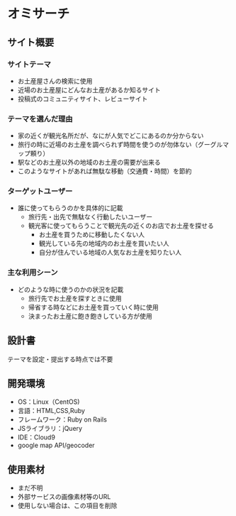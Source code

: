 # オミサーチ

## サイト概要

### サイトテーマ
- お土産屋さんの検索に使用
- 近場のお土産屋にどんなお土産があるか知るサイト
- 投稿式のコミュニティサイト、レビューサイト

### テーマを選んだ理由
- 家の近くが観光名所だが、なにが人気でどこにあるのか分からない
- 旅行の時に近場のお土産を調べられず時間を使うのが勿体ない（グーグルマップ頼り）
- 駅などのお土産以外の地域のお土産の需要が出来る
- このようなサイトがあれば無駄な移動（交通費・時間）を節約

### ターゲットユーザー
- 誰に使ってもらうのかを具体的に記載
  - 旅行先・出先で無駄なく行動したいユーザー
  - 観光客に使ってもらうことで観光先の近くのお店でお土産を探せる
    - お土産を買うために移動したくない人
    - 観光している先の地域内のお土産を買いたい人
    - 自分が住んでいる地域の人気なお土産を知りたい人

### 主な利用シーン
- どのような時に使うのかの状況を記載
  - 旅行先でお土産を探すときに使用
  - 帰省する時などにお土産を買っていく時に使用
  - 決まったお土産に飽き飽きしている方が使用

## 設計書
テーマを設定・提出する時点では不要

## 開発環境
- OS：Linux（CentOS)
- 言語：HTML,CSS,Ruby
- フレームワーク：Ruby on Rails
- JSライブラリ：jQuery
- IDE：Cloud9
- google map API/geocoder

## 使用素材
- まだ不明
- 外部サービスの画像素材等のURL
- 使用しない場合は、この項目を削除

